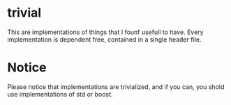 # trivial
This are implementations of things that I founf usefull to have. Every implementation is dependent
free, contained in a single header file.

# Notice
Please notice that implementations are trivialized, and if you can, you shold use implementations
of std or boost.
